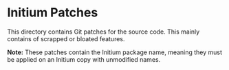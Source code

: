# Initium Patches
This directory contains Git patches for the source code. This mainly contains of scrapped or bloated features.

**Note:** These patches contain the Initium package name, meaning they must be applied on an Initium copy with unmodified names.
